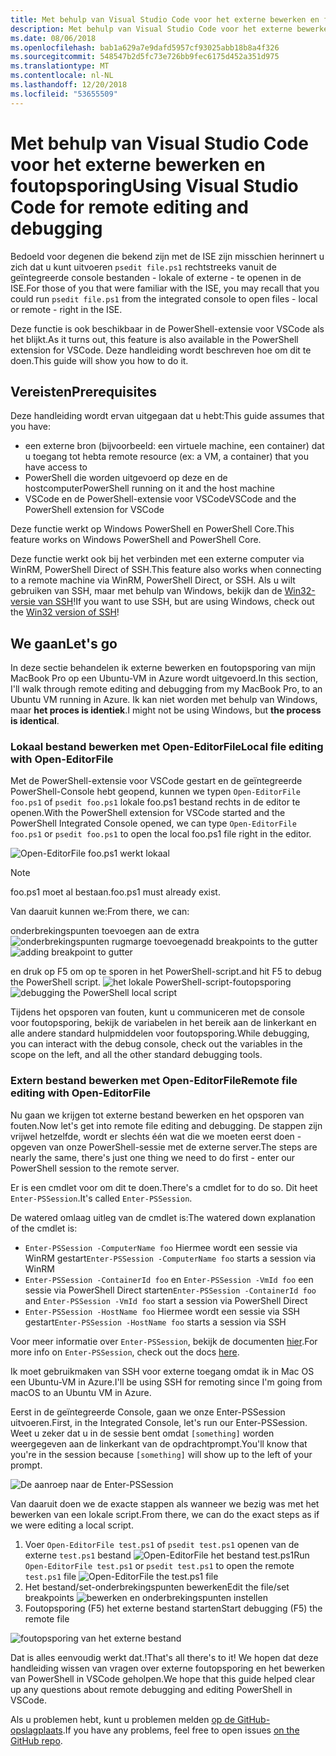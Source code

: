 ```yaml
---
title: Met behulp van Visual Studio Code voor het externe bewerken en foutopsporing
description: Met behulp van Visual Studio Code voor het externe bewerken en foutopsporing
ms.date: 08/06/2018
ms.openlocfilehash: bab1a629a7e9dafd5957cf93025abb18b8a4f326
ms.sourcegitcommit: 548547b2d5fc73e726bb9fec6175d452a351d975
ms.translationtype: MT
ms.contentlocale: nl-NL
ms.lasthandoff: 12/20/2018
ms.locfileid: "53655509"
---
```

# <a name="using-visual-studio-code-for-remote-editing-and-debugging"></a><span data-ttu-id="6fbb2-103">Met behulp van Visual Studio Code voor het externe bewerken en foutopsporing</span><span class="sxs-lookup"><span data-stu-id="6fbb2-103">Using Visual Studio Code for remote editing and debugging</span></span>

<span data-ttu-id="6fbb2-104">Bedoeld voor degenen die bekend zijn met de ISE zijn misschien herinnert u zich dat u kunt uitvoeren `psedit file.ps1` rechtstreeks vanuit de geïntegreerde console bestanden - lokale of externe - te openen in de ISE.</span><span class="sxs-lookup"><span data-stu-id="6fbb2-104">For those of you that were familiar with the ISE, you may recall that you could run `psedit file.ps1` from the integrated console to open files - local or remote - right in the ISE.</span></span>

<span data-ttu-id="6fbb2-105">Deze functie is ook beschikbaar in de PowerShell-extensie voor VSCode als het blijkt.</span><span class="sxs-lookup"><span data-stu-id="6fbb2-105">As it turns out, this feature is also available in the PowerShell extension for VSCode.</span></span> <span data-ttu-id="6fbb2-106">Deze handleiding wordt beschreven hoe om dit te doen.</span><span class="sxs-lookup"><span data-stu-id="6fbb2-106">This guide will show you how to do it.</span></span>

## <a name="prerequisites"></a><span data-ttu-id="6fbb2-107">Vereisten</span><span class="sxs-lookup"><span data-stu-id="6fbb2-107">Prerequisites</span></span>

<span data-ttu-id="6fbb2-108">Deze handleiding wordt ervan uitgegaan dat u hebt:</span><span class="sxs-lookup"><span data-stu-id="6fbb2-108">This guide assumes that you have:</span></span>

- <span data-ttu-id="6fbb2-109">een externe bron (bijvoorbeeld: een virtuele machine, een container) dat u toegang tot hebt</span><span class="sxs-lookup"><span data-stu-id="6fbb2-109">a remote resource (ex: a VM, a container) that you have access to</span></span>
- <span data-ttu-id="6fbb2-110">PowerShell die worden uitgevoerd op deze en de hostcomputer</span><span class="sxs-lookup"><span data-stu-id="6fbb2-110">PowerShell running on it and the host machine</span></span>
- <span data-ttu-id="6fbb2-111">VSCode en de PowerShell-extensie voor VSCode</span><span class="sxs-lookup"><span data-stu-id="6fbb2-111">VSCode and the PowerShell extension for VSCode</span></span>

<span data-ttu-id="6fbb2-112">Deze functie werkt op Windows PowerShell en PowerShell Core.</span><span class="sxs-lookup"><span data-stu-id="6fbb2-112">This feature works on Windows PowerShell and PowerShell Core.</span></span>

<span data-ttu-id="6fbb2-113">Deze functie werkt ook bij het verbinden met een externe computer via WinRM, PowerShell Direct of SSH.</span><span class="sxs-lookup"><span data-stu-id="6fbb2-113">This feature also works when connecting to a remote machine via WinRM, PowerShell Direct, or SSH.</span></span> <span data-ttu-id="6fbb2-114">Als u wilt gebruiken van SSH, maar met behulp van Windows, bekijk dan de [Win32-versie van SSH](https://github.com/PowerShell/Win32-OpenSSH)!</span><span class="sxs-lookup"><span data-stu-id="6fbb2-114">If you want to use SSH, but are using Windows, check out the [Win32 version of SSH](https://github.com/PowerShell/Win32-OpenSSH)!</span></span>

## <a name="lets-go"></a><span data-ttu-id="6fbb2-115">We gaan</span><span class="sxs-lookup"><span data-stu-id="6fbb2-115">Let's go</span></span>

<span data-ttu-id="6fbb2-116">In deze sectie behandelen ik externe bewerken en foutopsporing van mijn MacBook Pro op een Ubuntu-VM in Azure wordt uitgevoerd.</span><span class="sxs-lookup"><span data-stu-id="6fbb2-116">In this section, I'll walk through remote editing and debugging from my MacBook Pro, to an Ubuntu VM running in Azure.</span></span> <span data-ttu-id="6fbb2-117">Ik kan niet worden met behulp van Windows, maar **het proces is identiek**.</span><span class="sxs-lookup"><span data-stu-id="6fbb2-117">I might not be using Windows, but **the process is identical**.</span></span>

### <a name="local-file-editing-with-open-editorfile"></a><span data-ttu-id="6fbb2-118">Lokaal bestand bewerken met Open-EditorFile</span><span class="sxs-lookup"><span data-stu-id="6fbb2-118">Local file editing with Open-EditorFile</span></span>

<span data-ttu-id="6fbb2-119">Met de PowerShell-extensie voor VSCode gestart en de geïntegreerde PowerShell-Console hebt geopend, kunnen we typen `Open-EditorFile foo.ps1` of `psedit foo.ps1` lokale foo.ps1 bestand rechts in de editor te openen.</span><span class="sxs-lookup"><span data-stu-id="6fbb2-119">With the PowerShell extension for VSCode started and the PowerShell Integrated Console opened, we can type `Open-EditorFile foo.ps1` or `psedit foo.ps1` to open the local foo.ps1 file right in the editor.</span></span>

![Open-EditorFile foo.ps1 werkt lokaal](https://user-images.githubusercontent.com/2644648/34895897-7c2c46ac-f79c-11e7-9410-a252aff52f13.png)

>[!NOTE]
> <span data-ttu-id="6fbb2-121">foo.ps1 moet al bestaan.</span><span class="sxs-lookup"><span data-stu-id="6fbb2-121">foo.ps1 must already exist.</span></span>

<span data-ttu-id="6fbb2-122">Van daaruit kunnen we:</span><span class="sxs-lookup"><span data-stu-id="6fbb2-122">From there, we can:</span></span>

<span data-ttu-id="6fbb2-123">onderbrekingspunten toevoegen aan de extra ![onderbrekingspunten rugmarge toevoegen](https://user-images.githubusercontent.com/2644648/34895893-7bdc38e2-f79c-11e7-8026-8ad53f9a1bad.png)</span><span class="sxs-lookup"><span data-stu-id="6fbb2-123">add breakpoints to the gutter ![adding breakpoint to gutter](https://user-images.githubusercontent.com/2644648/34895893-7bdc38e2-f79c-11e7-8026-8ad53f9a1bad.png)</span></span>

<span data-ttu-id="6fbb2-124">en druk op F5 om op te sporen in het PowerShell-script.</span><span class="sxs-lookup"><span data-stu-id="6fbb2-124">and hit F5 to debug the PowerShell script.</span></span>
<span data-ttu-id="6fbb2-125">![het lokale PowerShell-script-foutopsporing](https://user-images.githubusercontent.com/2644648/34895894-7bedb874-f79c-11e7-9180-7e0dc2d02af8.png)</span><span class="sxs-lookup"><span data-stu-id="6fbb2-125">![debugging the PowerShell local script](https://user-images.githubusercontent.com/2644648/34895894-7bedb874-f79c-11e7-9180-7e0dc2d02af8.png)</span></span>

<span data-ttu-id="6fbb2-126">Tijdens het opsporen van fouten, kunt u communiceren met de console voor foutopsporing, bekijk de variabelen in het bereik aan de linkerkant en alle andere standard hulpmiddelen voor foutopsporing.</span><span class="sxs-lookup"><span data-stu-id="6fbb2-126">While debugging, you can interact with the debug console, check out the variables in the scope on the left, and all the other standard debugging tools.</span></span>

### <a name="remote-file-editing-with-open-editorfile"></a><span data-ttu-id="6fbb2-127">Extern bestand bewerken met Open-EditorFile</span><span class="sxs-lookup"><span data-stu-id="6fbb2-127">Remote file editing with Open-EditorFile</span></span>

<span data-ttu-id="6fbb2-128">Nu gaan we krijgen tot externe bestand bewerken en het opsporen van fouten.</span><span class="sxs-lookup"><span data-stu-id="6fbb2-128">Now let's get into remote file editing and debugging.</span></span> <span data-ttu-id="6fbb2-129">De stappen zijn vrijwel hetzelfde, wordt er slechts één wat die we moeten eerst doen - opgeven van onze PowerShell-sessie met de externe server.</span><span class="sxs-lookup"><span data-stu-id="6fbb2-129">The steps are nearly the same, there's just one thing we need to do first - enter our PowerShell session to the remote server.</span></span>

<span data-ttu-id="6fbb2-130">Er is een cmdlet voor om dit te doen.</span><span class="sxs-lookup"><span data-stu-id="6fbb2-130">There's a cmdlet for to do so.</span></span> <span data-ttu-id="6fbb2-131">Dit heet `Enter-PSSession`.</span><span class="sxs-lookup"><span data-stu-id="6fbb2-131">It's called `Enter-PSSession`.</span></span>

<span data-ttu-id="6fbb2-132">De watered omlaag uitleg van de cmdlet is:</span><span class="sxs-lookup"><span data-stu-id="6fbb2-132">The watered down explanation of the cmdlet is:</span></span>

- <span data-ttu-id="6fbb2-133">`Enter-PSSession -ComputerName foo` Hiermee wordt een sessie via WinRM gestart</span><span class="sxs-lookup"><span data-stu-id="6fbb2-133">`Enter-PSSession -ComputerName foo` starts a session via WinRM</span></span>
- <span data-ttu-id="6fbb2-134">`Enter-PSSession -ContainerId foo` en `Enter-PSSession -VmId foo` een sessie via PowerShell Direct starten</span><span class="sxs-lookup"><span data-stu-id="6fbb2-134">`Enter-PSSession -ContainerId foo` and `Enter-PSSession -VmId foo` start a session via PowerShell Direct</span></span>
- <span data-ttu-id="6fbb2-135">`Enter-PSSession -HostName foo` Hiermee wordt een sessie via SSH gestart</span><span class="sxs-lookup"><span data-stu-id="6fbb2-135">`Enter-PSSession -HostName foo` starts a session via SSH</span></span>

<span data-ttu-id="6fbb2-136">Voor meer informatie over `Enter-PSSession`, bekijk de documenten [hier](https://docs.microsoft.com/en-us/powershell/module/microsoft.powershell.core/enter-pssession?view=powershell-6).</span><span class="sxs-lookup"><span data-stu-id="6fbb2-136">For more info on `Enter-PSSession`, check out the docs [here](https://docs.microsoft.com/en-us/powershell/module/microsoft.powershell.core/enter-pssession?view=powershell-6).</span></span>

<span data-ttu-id="6fbb2-137">Ik moet gebruikmaken van SSH voor externe toegang omdat ik in Mac OS een Ubuntu-VM in Azure.</span><span class="sxs-lookup"><span data-stu-id="6fbb2-137">I'll be using SSH for remoting since I'm going from macOS to an Ubuntu VM in Azure.</span></span>

<span data-ttu-id="6fbb2-138">Eerst in de geïntegreerde Console, gaan we onze Enter-PSSession uitvoeren.</span><span class="sxs-lookup"><span data-stu-id="6fbb2-138">First, in the Integrated Console, let's run our Enter-PSSession.</span></span> <span data-ttu-id="6fbb2-139">Weet u zeker dat u in de sessie bent omdat `[something]` worden weergegeven aan de linkerkant van de opdrachtprompt.</span><span class="sxs-lookup"><span data-stu-id="6fbb2-139">You'll know that you're in the session because `[something]` will show up to the left of your prompt.</span></span>

![De aanroep naar de Enter-PSSession](https://user-images.githubusercontent.com/2644648/34895896-7c18e0bc-f79c-11e7-9b36-6f4bd0e9b0db.png)

<span data-ttu-id="6fbb2-141">Van daaruit doen we de exacte stappen als wanneer we bezig was met het bewerken van een lokale script.</span><span class="sxs-lookup"><span data-stu-id="6fbb2-141">From there, we can do the exact steps as if we were editing a local script.</span></span>

1. <span data-ttu-id="6fbb2-142">Voer `Open-EditorFile test.ps1` of `psedit test.ps1` openen van de externe `test.ps1` bestand ![Open-EditorFile het bestand test.ps1](https://user-images.githubusercontent.com/2644648/34895898-7c3e6a12-f79c-11e7-8bdf-549b591ecbcb.png)</span><span class="sxs-lookup"><span data-stu-id="6fbb2-142">Run `Open-EditorFile test.ps1` or `psedit test.ps1` to open the remote `test.ps1` file ![Open-EditorFile the test.ps1 file](https://user-images.githubusercontent.com/2644648/34895898-7c3e6a12-f79c-11e7-8bdf-549b591ecbcb.png)</span></span>
2. <span data-ttu-id="6fbb2-143">Het bestand/set-onderbrekingspunten bewerken</span><span class="sxs-lookup"><span data-stu-id="6fbb2-143">Edit the file/set breakpoints</span></span> ![bewerken en onderbrekingspunten instellen](https://user-images.githubusercontent.com/2644648/34895892-7bb68246-f79c-11e7-8c0a-c2121773afbb.png)
3. <span data-ttu-id="6fbb2-145">Foutopsporing (F5) het externe bestand starten</span><span class="sxs-lookup"><span data-stu-id="6fbb2-145">Start debugging (F5) the remote file</span></span>

![foutopsporing van het externe bestand](https://user-images.githubusercontent.com/2644648/34895895-7c040782-f79c-11e7-93ea-47724fa5c10d.png)

<span data-ttu-id="6fbb2-147">Dat is alles eenvoudig werkt dat.!</span><span class="sxs-lookup"><span data-stu-id="6fbb2-147">That's all there's to it!</span></span> <span data-ttu-id="6fbb2-148">We hopen dat deze handleiding wissen van vragen over externe foutopsporing en het bewerken van PowerShell in VSCode geholpen.</span><span class="sxs-lookup"><span data-stu-id="6fbb2-148">We hope that this guide helped clear up any questions about remote debugging and editing PowerShell in VSCode.</span></span>

<span data-ttu-id="6fbb2-149">Als u problemen hebt, kunt u problemen melden [op de GitHub-opslagplaats](http://github.com/powershell/vscode-powershell).</span><span class="sxs-lookup"><span data-stu-id="6fbb2-149">If you have any problems, feel free to open issues [on the GitHub repo](http://github.com/powershell/vscode-powershell).</span></span>
